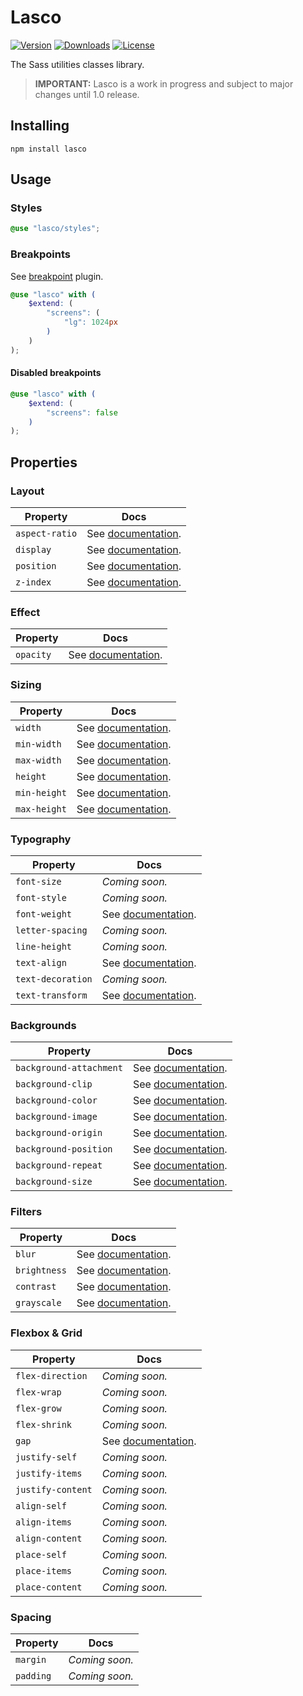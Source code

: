 # Lasco

[![Version](https://flat.badgen.net/npm/v/lasco)](https://www.npmjs.com/package/lasco)
[![Downloads](https://flat.badgen.net/npm/dt/lasco)](https://www.npmjs.com/package/lasco)
[![License](https://flat.badgen.net/npm/license/lasco)](https://www.npmjs.com/package/lasco)

The Sass utilities classes library.

> **IMPORTANT:** Lasco is a work in progress and subject to major changes until 1.0 release.

## Installing

```shell
npm install lasco
```

## Usage

### Styles

```scss
@use "lasco/styles";
```

### Breakpoints

See [breakpoint](https://github.com/sass-collective/sass-collective/tree/master/packages/breakpoint#tokens) plugin.

```scss
@use "lasco" with (
    $extend: (
        "screens": (
            "lg": 1024px
        )
    )
);
```

#### Disabled breakpoints

```scss
@use "lasco" with (
    $extend: (
        "screens": false
    )
);
```

## Properties

### Layout

| Property       | Docs                                                      |
|----------------|-----------------------------------------------------------|
| `aspect-ratio` | See [documentation](/src/components/aspect-ratio#readme). |
| `display`      | See [documentation](/src/components/display#readme).      |
| `position`     | See [documentation](/src/components/position#readme).     |
| `z-index`      | See [documentation](/src/components/z-index#readme).      |

### Effect

| Property  | Docs                                                 |
|-----------|------------------------------------------------------|
| `opacity` | See [documentation](/src/components/opacity#readme). |

### Sizing

| Property     | Docs                                                    |
|--------------|---------------------------------------------------------|
| `width`      | See [documentation](/src/components/width#readme).      |
| `min-width`  | See [documentation](/src/components/width/min#readme).  |
| `max-width`  | See [documentation](/src/components/width/max#readme).  |
| `height`     | See [documentation](/src/components/height#readme).     |
| `min-height` | See [documentation](/src/components/height/min#readme). |
| `max-height` | See [documentation](/src/components/height/max#readme). |

### Typography

| Property          | Docs                                                                   |
|-------------------|------------------------------------------------------------------------|
| `font-size`       | _Coming soon._                                                         |
| `font-style`      | _Coming soon._                                                         |
| `font-weight`     | See [documentation](/src/components/typography/font-weight#readme).    |
| `letter-spacing`  | _Coming soon._                                                         |
| `line-height`     | _Coming soon._                                                         |
| `text-align`      | See [documentation](/src/components/typography/text-align#readme).     |
| `text-decoration` | _Coming soon._                                                         |
| `text-transform`  | See [documentation](/src/components/typography/text-transform#readme). |

### Backgrounds

| Property                | Docs                                                               |
|-------------------------|--------------------------------------------------------------------|
| `background-attachment` | See [documentation](/src/components/background/attachment#readme). |
| `background-clip`       | See [documentation](/src/components/background/clip#readme).       |
| `background-color`      | See [documentation](/src/components/background/color#readme).      |
| `background-image`      | See [documentation](/src/components/background/image#readme).      |
| `background-origin`     | See [documentation](/src/components/background/origin#readme).     |
| `background-position`   | See [documentation](/src/components/background/position#readme).   |
| `background-repeat`     | See [documentation](/src/components/background/repeat#readme).     |
| `background-size`       | See [documentation](/src/components/background/size#readme).       |

### Filters

| Property     | Docs                                                           |
|--------------|----------------------------------------------------------------|
| `blur`       | See [documentation](/src/components/filter/blur#readme).       |
| `brightness` | See [documentation](/src/components/filter/brightness#readme). |
| `contrast`   | See [documentation](/src/components/filter/contrast#readme).   |
| `grayscale`  | See [documentation](/src/components/filter/grayscale#readme).  |

### Flexbox & Grid

| Property          | Docs                                             |
|-------------------|--------------------------------------------------|
| `flex-direction`  | _Coming soon._                                   |
| `flex-wrap`       | _Coming soon._                                   |
| `flex-grow`       | _Coming soon._                                   |
| `flex-shrink`     | _Coming soon._                                   |
| `gap`             | See [documentation](/src/components/gap#readme). |
| `justify-self`    | _Coming soon._                                   |
| `justify-items`   | _Coming soon._                                   |
| `justify-content` | _Coming soon._                                   |
| `align-self`      | _Coming soon._                                   |
| `align-items`     | _Coming soon._                                   |
| `align-content`   | _Coming soon._                                   |
| `place-self`      | _Coming soon._                                   |
| `place-items`     | _Coming soon._                                   |
| `place-content`   | _Coming soon._                                   |

### Spacing

| Property  | Docs           |
|-----------|----------------|
| `margin`  | _Coming soon._ |
| `padding` | _Coming soon._ |
